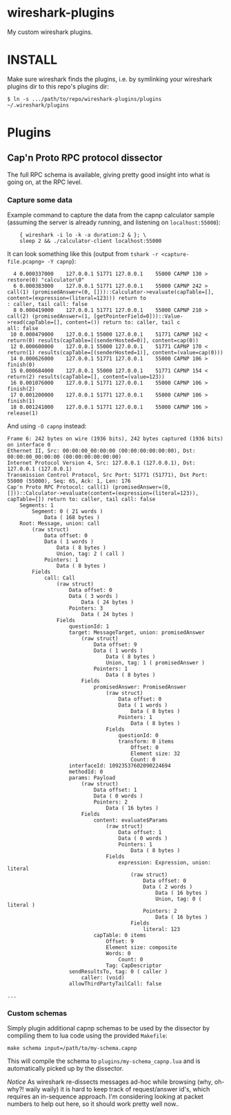 wireshark-plugins
=================

My custom wireshark plugins.


INSTALL
=======

Make sure wireshark finds the plugins, i.e. by symlinking your
wireshark plugins dir to this repo's plugins dir:

```$ ln -s .../path/to/repo/wireshark-plugins/plugins ~/.wireshark/plugins```


Plugins
=======


Cap'n Proto RPC protocol dissector
----------------------------------

The full RPC schema is available, giving pretty good insight into what
is going on, at the RPC level.


### Capture some data

Example command to capture the data from the capnp calculator sample
(assuming the server is already running, and listening on
`localhost:55000`):

```
    { wireshark -i lo -k -a duration:2 & }; \
    sleep 2 && ./calculator-client localhost:55000
```

It can look something like this (output from `tshark -r <capture-file.pcapng> -Y capnp`):

```
  4 0.000337000    127.0.0.1 51771 127.0.0.1    55000 CAPNP 130 > restore(0) "calculator\0"
  6 0.000383000    127.0.0.1 51771 127.0.0.1    55000 CAPNP 242 > call(1) (promisedAnswer=(0, []))::Calculator->evaluate(capTable=[], content=(expression=(literal=123))) return to
: caller, tail call: false
  8 0.000419000    127.0.0.1 51771 127.0.0.1    55000 CAPNP 210 > call(2) (promisedAnswer=(1, [getPointerField=0]))::Value->read(capTable=[], content=()) return to: caller, tail c
all: false
 10 0.000479000    127.0.0.1 55000 127.0.0.1    51771 CAPNP 162 <  return(0) results(capTable=[(senderHosted=0)], content=cap(0))
 12 0.000600000    127.0.0.1 55000 127.0.0.1    51771 CAPNP 170 <  return(1) results(capTable=[(senderHosted=1)], content=(value=cap(0)))
 14 0.000626000    127.0.0.1 51771 127.0.0.1    55000 CAPNP 106 > finish(0)
 15 0.000684000    127.0.0.1 55000 127.0.0.1    51771 CAPNP 154 <  return(2) results(capTable=[], content=(value=123))
 16 0.001076000    127.0.0.1 51771 127.0.0.1    55000 CAPNP 106 > finish(2)
 17 0.001200000    127.0.0.1 51771 127.0.0.1    55000 CAPNP 106 > finish(1)
 18 0.001241000    127.0.0.1 51771 127.0.0.1    55000 CAPNP 106 > release(1)
```

And using `-O capnp` instead:
```
Frame 6: 242 bytes on wire (1936 bits), 242 bytes captured (1936 bits) on interface 0
Ethernet II, Src: 00:00:00_00:00:00 (00:00:00:00:00:00), Dst: 00:00:00_00:00:00 (00:00:00:00:00:00)
Internet Protocol Version 4, Src: 127.0.0.1 (127.0.0.1), Dst: 127.0.0.1 (127.0.0.1)
Transmission Control Protocol, Src Port: 51771 (51771), Dst Port: 55000 (55000), Seq: 65, Ack: 1, Len: 176
Cap'n Proto RPC Protocol: call(1) (promisedAnswer=(0, []))::Calculator->evaluate(content=(expression=(literal=123)), capTable=[]) return to: caller, tail call: false
    Segments: 1
        Segment: 0 ( 21 words )
            Data ( 168 bytes )
    Root: Message, union: call
        (raw struct)
            Data offset: 0
            Data ( 1 words )
                Data ( 8 bytes )
                Union, tag: 2 ( call )
            Pointers: 1
                Data ( 8 bytes )
        Fields
            call: Call
                (raw struct)
                    Data offset: 0
                    Data ( 3 words )
                        Data ( 24 bytes )
                    Pointers: 3
                        Data ( 24 bytes )
                Fields
                    questionId: 1
                    target: MessageTarget, union: promisedAnswer
                        (raw struct)
                            Data offset: 9
                            Data ( 1 words )
                                Data ( 8 bytes )
                                Union, tag: 1 ( promisedAnswer )
                            Pointers: 1
                                Data ( 8 bytes )
                        Fields
                            promisedAnswer: PromisedAnswer
                                (raw struct)
                                    Data offset: 0
                                    Data ( 1 words )
                                        Data ( 8 bytes )
                                    Pointers: 1
                                        Data ( 8 bytes )
                                Fields
                                    questionId: 0
                                    transform: 0 items
                                        Offset: 0
                                        Element size: 32
                                        Count: 0
                    interfaceId: 10923537602090224694
                    methodId: 0
                    params: Payload
                        (raw struct)
                            Data offset: 1
                            Data ( 0 words )
                            Pointers: 2
                                Data ( 16 bytes )
                        Fields
                            content: evaluate$Params
                                (raw struct)
                                    Data offset: 1
                                    Data ( 0 words )
                                    Pointers: 1
                                        Data ( 8 bytes )
                                Fields
                                    expression: Expression, union: literal
                                        (raw struct)
                                            Data offset: 0
                                            Data ( 2 words )
                                                Data ( 16 bytes )
                                                Union, tag: 0 ( literal )
                                            Pointers: 2
                                                Data ( 16 bytes )
                                        Fields
                                            literal: 123
                            capTable: 0 items
                                Offset: 9
                                Element size: composite
                                Words: 0
                                    Count: 0
                                Tag: CapDescriptor
                    sendResultsTo, tag: 0 ( caller )
                        caller: (void)
                    allowThirdPartyTailCall: false

...
```


### Custom schemas

Simply plugin additional capnp schemas to be used by the dissector by
compiling them to lua code using the provided `Makefile`:

```
make schema input=/path/to/my-schema.capnp
```

This will compile the schema to `plugins/my-schema_capnp.lua` and is
automatically picked up by the dissector.

*Notice* As wireshark re-dissects messages ad-hoc while browsing (why,
oh-why?! waily waily) it is hard to keep track of request/answer id's,
which requires an in-sequence approach. I'm considering looking at
packet numbers to help out here, so it should work pretty well now..

